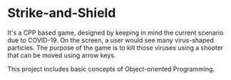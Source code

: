 # Strike-and-Shield

It's a CPP based game, designed by keeping in mind the current scenario due to COVID-19. On the screen, a user would see many virus-shaped
particles. The purpose of the game is to kill those viruses using a shooter that can be moved using arrow keys.

This project includes basic concepts of Object-oriented Programming.
